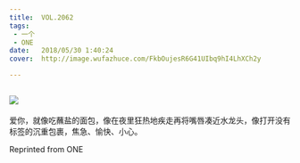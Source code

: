 ```yaml
---
title:	VOL.2062
tags:
 - 一个
 - ONE
date:	2018/05/30 1:40:24
cover:	http://image.wufazhuce.com/FkbOujesR6G41UIbq9hI4LhXCh2y

---
```

![](http://image.wufazhuce.com/FkbOujesR6G41UIbq9hI4LhXCh2y)
---

爱你，就像吃蘸盐的面包，像在夜里狂热地疾走再将嘴唇凑近水龙头，像打开没有标签的沉重包裹，焦急、愉快、小心。
 
Reprinted from ONE
